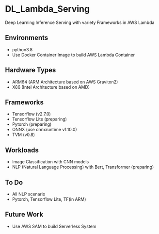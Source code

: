 # DL_Lambda_Serving
Deep Learning Inference Serving with variety Frameworks in AWS Lambda

## Environments
- python3.8
- Use Docker Container Image to build AWS Lambda Container

## Hardware Types
- ARM64 (ARM Architecture based on AWS Graviton2)
- X86 (Intel Architecture based on AMD)

## Frameworks
- Tensorflow (v2.7.0)
- Tensorflow Lite (preparing)
- Pytorch (preparing)
- ONNX (use onnxruntime v1.10.0)
- TVM (v0.8)

## Workloads
- Image Classification with CNN models
- NLP (Natural Language Processing) with Bert, Transformer (preparing)

## To Do
- All NLP scenario
- Pytorch, Tensorflow Lite, TF(in ARM)

## Future Work
- Use AWS SAM to build Serverless System
